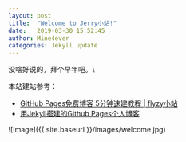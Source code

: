 ```yaml
---
layout: post
title:  "Welcome to Jerry小站!"
date:   2019-03-30 15:52:45
author: Mine4ever
categories: Jekyll update
---
```

没啥好说的，拜个早年吧。\

本站建站参考：
* [GitHub Pages免费博客 5分钟速建教程 \| flyzy小站](https://www.flyzy2005.com/build-page/build-github-pages-in-5-mins/ "flyzy小站")
* [用Jekyll搭建的Github Pages个人博客](http://louisly.com/2016/04/used-jekyll-to-create-my-github-blog/ "Louis的iOS开发小站")

![Image]({{ site.baseurl }}/images/welcome.jpg)
